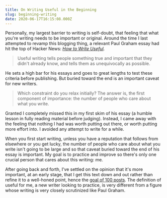 ```yaml
---
title: On Writing Useful in the Beginning
slug: beginning-writing
date: 2020-06-17T16:15:08.000Z
---
```


Personally, my largest barrier to writing is self-doubt, that feeling that what you're writing needs to be important or original. Around the time I last attempted to revamp this blogging thing, a relevant Paul Graham essay had hit the top of Hacker News: *[How to Write Useful](http://www.paulgraham.com/useful.html).*

> Useful writing tells people something true and important that they didn't already know, and tells them as unequivocally as possible.

He sets a high bar for his essays and goes to great lengths to test these criteria before publishing. But buried toward the end is an important caveat for new writers.

> Which constraint do you relax initially? The answer is, the first component of importance: the number of people who care about what you write.

Granted I completely missed this in my first skim of his essay (a humble lesson in fully reading material before judging). Instead, I came away with the feeling that nothing I had was worth putting out there, or worth putting more effort into. I avoided any attempt to write for a while.

When you first start writing, unless you have a reputation that follows from elsewhere or you get lucky, the number of people who care about what you write isn't going to be large and so that caveat buried toward the end of his essay is important. My goal is to practice and improve so there's only one crucial person that cares about this writing: me.

After going back and forth, I've settled on the opinion that it's more important, at an early stage, that I get this text down and out rather than refine it to a well-honed point, hence the [goal of 100 posts](/maybe-its-time-to-just-write/). The definition of useful for me, a new writer looking to practice, is very different from a figure whose writing is very closely scrutinized like Paul Graham.
